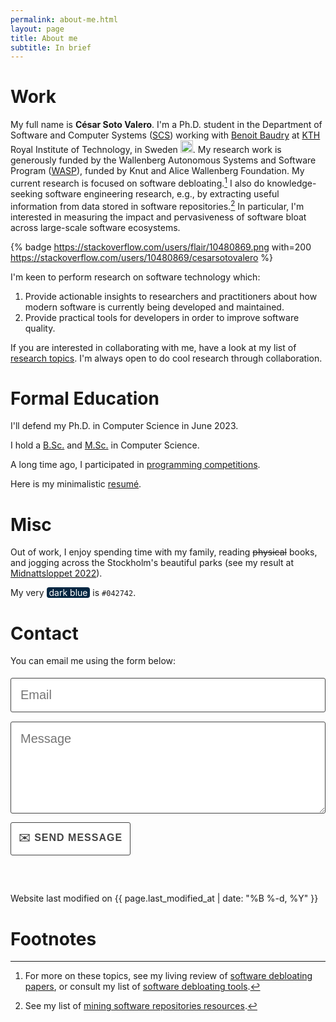 ```yaml
---
permalink: about-me.html
layout: page
title: About me
subtitle: In brief
---
```


[//]: # (Profile to view: https://www.zeileis.org/)

[//]: # (<code style="text-align: center; font-family:jetbrains_monoregular, courier new, serif; font-size: 18px; font-weight: lighter">)

[//]: # ( <span class="type" style="text-align: center"></span>)


<!-- Carbon ads -->
<div class="cesarcarbon">
   <script async type="text/javascript" src="//cdn.carbonads.com/carbon.js?serve=CESI52JM&placement=wwwcesarsotovaleronet" id="_carbonads_js"></script>
</div>

<!-- ![Custom badge](https://img.shields.io/badge/-WORK-blueviolet.svg) -->
# Work

[//]: # (:briefcase: )
My full name is **César Soto Valero**. I'm a Ph.D. student  in the Department of Software and Computer Systems ([SCS](https://www.kth.se/scs/software-engineering)) working with [Benoit Baudry](https://www.kth.se/profile/baudry) at [KTH](https://kth.se) Royal Institute of Technology, in Sweden <img class="emoji" title=":sweden:" alt=":sweden:" src="https://github.githubassets.com/images/icons/emoji/unicode/1f1f8-1f1ea.png" height="20" width="20">. My research work is generously funded by the Wallenberg Autonomous Systems and Software Program ([WASP](https://wasp-sweden.org)), funded by Knut and Alice Wallenberg Foundation. My current research is focused on software debloating.[^1] I also do knowledge-seeking software engineering research, e.g., by extracting useful information from data stored in software repositories.[^2] In particular, I'm interested in measuring the impact and pervasiveness of software bloat across large-scale software ecosystems. 

{% badge https://stackoverflow.com/users/flair/10480869.png with=200 https://stackoverflow.com/users/10480869/cesarsotovalero %}

I'm keen to perform research on software technology which: 

1. Provide actionable insights to researchers and practitioners about how modern software is currently being developed and maintained.
2. Provide practical tools for developers in order to improve software quality.

If you are interested in collaborating with me, have a look at my list of [research topics](./collaborations.html).
I'm always open to do cool research through collaboration.

# Formal Education

I'll defend my Ph.D. in Computer Science in June 2023.

I hold a [B.Sc.](../../files/certificates/BSc_Degree_(certified)_eng.pdf) and [M.Sc.](../../files/certificates/MSc_Degree_(certified)_eng.pdf) in Computer Science.

A long time ago, I participated in [programming competitions](/competitions.html). 

Here is my minimalistic [resumé](../files/CV/cv.pdf).

<!-- ![Custom badge](https://img.shields.io/badge/-HOBBIES-blue.svg) -->

# Misc

[//]: # (:dart:)

Out of work, I enjoy spending time with my family, reading ~~physical~~ books, and jogging across the Stockholm's beautiful parks (see my result at [Midnattsloppet 2022](../files/certificates/Midnattsloppet_Diplom_2022.pdf)).

My very <span style="background-color:#042742;color:white;border-radius:4px;">&nbsp;dark blue&nbsp;</span> is `#042742`.

#  Contact

<!-- 
     After implementing this contact form make sure
     1. you have defined "email: youremail@email.com" in _config.yml file.
     2. you verify your form on formspree.io.
-->

You can email me using the form below:

<form id="contact-me" class="wj-contact" action="https://formspree.io/mrgqpknn" method="POST">
    <input type="text" name="email" placeholder="Email">
    <textarea type="text" name="content" rows="5" placeholder="Message"></textarea>
    <input type="hidden" name="_next" value="<REDIRECTION LINK> ">
    <input type="hidden" name="_subject" value="New Contact Form Submission">
    <input type="text" name="_gotcha" style="display:none">
    <input type="submit" value="✉️ Send Message">
</form>

<style>
form.wj-contact input[type="text"], form.wj-contact textarea[type="text"] {
    width: 100%;
    vertical-align: middle;
    font-size: 20px;
    margin-top: 0.25em;
    margin-bottom: 0.5em;
    padding: 0.75em;
    font-weight: lighter;
    border-style: solid;
    border-color: #444;
    outline-color: #444;
    border-width: 1px;
    border-radius: 3px;
    transition: box-shadow .2s ease;
    font-family:  "Equity Text A", sans-serif;
}

form.wj-contact input[type="submit"] {
    outline: none;
    color: #444;
    background-color: white;
    border-radius: 3px;
    padding: 12px;
    margin: 0.25em 0 0 0;
    height: auto;
    font-family:  "Concourse T6", sans-serif;
    text-transform: uppercase;
    font-size: 16px;
    font-weight: 800;
    letter-spacing: 1px;
    border: 1px solid #444;
}

form.wj-contact input[type="submit"]:hover {
  background-color: #444;
  color: white;
  cursor: pointer;
}
</style>

<!-- Typing -->
<script src="https://cdn.jsdelivr.net/npm/typed.js@2.0.12"></script>
<script>
   var typed = new Typed('.type', {
      strings: [
              "I code in Java",
              "I code in R",
              "I code in Javascript",
              "I code in Python",
              "I design software",
              "I read research papers",
              "I contribute to open-source",
              "I write about what I learn",
              "I teach what I know",
              "I do research",
              "I overcome my failures",
              "I never stop learning",
              "I don't give up",              
              "I value family and friends",
              "I like listening podcasts",
              "I like homemade food",
              "I like photography",
      ],
      // Optionally use an HTML element to grab strings from (must wrap each string in a <p>)
      stringsElement: null,
      // typing speed
      typeSpeed: 100,
      // time before typing starts
      startDelay: 1200,
      // backspacing speed
      backSpeed: 20,
      // time before backspacing
      backDelay: 500,
      // loop
      loop: true,
      // false = infinite
      loopCount: 10,
      // show cursor
      showCursor: true,
      // character for cursor
      cursorChar: "|",
      // attribute to type (null == text)
      attr: null,
      // either html or text
      contentType: 'html',
      // call when done callback function
      callback: function () {
      },
      // starting callback function before each string
      preStringTyped: function () {
      },
      //callback for every typed string
      onStringTyped: function () {
      },
      // callback for reset
      resetCallback: function () {
      }
   });
</script>

<p class="post-meta" style="margin-top: 60px;">
   <i class="fas fa-user-edit"></i>
   Website last modified on {{ page.last_modified_at | date: "%B %-d, %Y" }}
</p>

# Footnotes

[^1]: For more on these topics, see my living review of [software debloating papers](./software-debloating-papers.html), or consult my list of [software debloating tools](./software-debloating-tools.html).

[^2]: See my list of [mining software repositories resources](./mining-software-repositories-resources.html).
